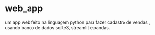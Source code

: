 # web_app
um app web feito na linguagem python para fazer cadastro de vendas , usando banco de dados sqlite3, streamlit e pandas.

